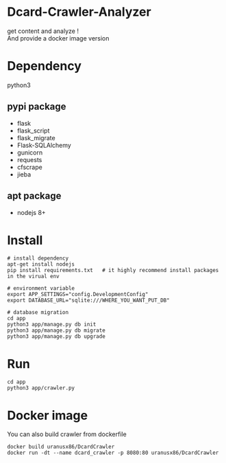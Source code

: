 # Dcard-Crawler-Analyzer
get content and analyze ! <br>
And provide a docker image version

# Dependency
python3

## pypi package
* flask
* flask_script
* flask_migrate
* Flask-SQLAlchemy
* gunicorn
* requests
* cfscrape
* jieba

## apt package
* nodejs 8+

# Install
```bash=
# install dependency
apt-get install nodejs
pip install requirements.txt   # it highly recommend install packages in the virual env

# environment variable
export APP_SETTINGS="config.DevelopmentConfig"
export DATABASE_URL="sqlite:///WHERE_YOU_WANT_PUT_DB"

# database migration
cd app
python3 app/manage.py db init
python3 app/manage.py db migrate
python3 app/manage.py db upgrade
```

# Run
```bash=
cd app
python3 app/crawler.py
```

# Docker image
You can also build crawler from dockerfile
```bash=
docker build uranusx86/DcardCrawler
docker run -dt --name dcard_crawler -p 8080:80 uranusx86/DcardCrawler
```
